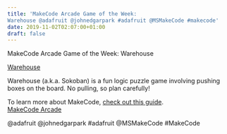 ```yaml
---
title: 'MakeCode Arcade Game of the Week:
Warehouse @adafruit @johnedgarpark #adafruit @MSMakeCode #makecode'
date: 2019-11-02T02:07:00+01:00
draft: false
---
```


MakeCode Arcade Game of the Week: Warehouse

[Warehouse](https://forum.makecode.com/t/warehouse-updated/658/8)

Warehouse (a.k.a. Sokoban) is a fun logic puzzle game involving pushing boxes on the board. No pulling, so plan carefully!

To learn more about MakeCode, [check out this guide](https://learn.adafruit.com/makecode).  
[MakeCode Arcade](https://makecode.adafruit.com)

@adafruit @johnedgarpark #adafruit @MSMakeCode #MakeCode